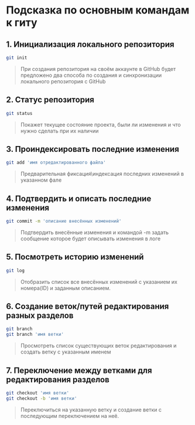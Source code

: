# Подсказка по основным командам к гиту

## 1. Инициализация локального репозитория

```sh
git init
```
>При создания репозитория на своём аккаунте в GitHub будет предложено два способа по создания и синхронизации локального репозитория с GitHub

## 2. Статус репозитория

```sh
git status
```
>Покажет текущее состояние проекта, были ли изменения и что нужно сделать при их наличии

## 3. Проиндексировать последние изменения

```sh
git add 'имя отредактированного файла'
```
> Предварительная фиксация\индексация последних изменений в указанном фале

## 4. Подтвердить и описать последние изменения

```sh
git commit -m 'описание внесённых изменений'
```
>Подтвердить внесённые изменения и командой -m задать сообщение которое будет описывать изменения в логе

## 5. Посмотреть историю изменений

```sh
git log
```
>Отобразить список все внесённых изменений с указанием их номера(ID) и заданным описанием.

## 6. Создание веток/путей редактирования разных разделов

```sh
git branch
git branch 'имя ветки'
```
> Просмотреть список существующих веток редактирования и создать ветку с указанным именем

## 7. Переключение между ветками для редактирования разделов

```sh
git checkout 'имя ветки'
git checkout -b 'имя ветки'
```
> Переключиться на указанную ветку и создание ветки с последующим переключением на неё.